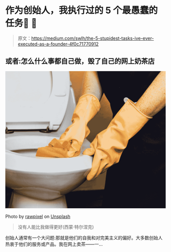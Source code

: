 # 作为创始人，我执行过的 5 个最愚蠢的任务🚀 💩

> 原文：<https://medium.com/swlh/the-5-stupidest-tasks-ive-ever-executed-as-a-founder-4f0c71770912>

## 或者:怎么什么事都自己做，毁了自己的网上奶茶店

![](img/689d83475b4c52d55ee6bb1148cb03dd.png)

Photo by [rawpixel](https://unsplash.com/@rawpixel?utm_source=medium&utm_medium=referral) on [Unsplash](https://unsplash.com?utm_source=medium&utm_medium=referral)

> 没有人能比我做得更好(西蒙·特尔涅克)

创始人通常有一个大问题:那就是他们的自我和对完美主义的偏好。大多数创始人热衷于他们的服务或产品。我在网上卖茶——一…